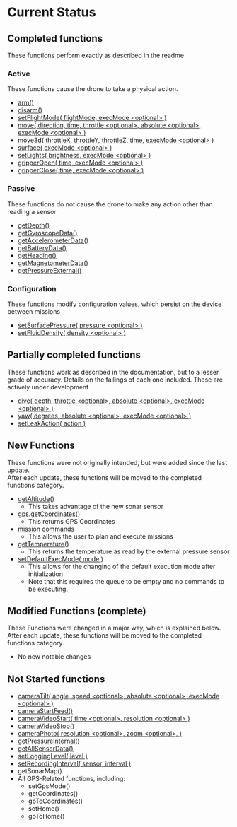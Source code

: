 # Current Status

## Completed functions

These functions perform exactly as described in the readme

### Active

These functions cause the drone to take a physical action.  

- [arm()](active/arm.md)
- [disarm()](active/disarm.md)
- [setFlightMode( flightMode, execMode \<optional> )](active/setFlightMode.md)
- [move( direction, time, throttle \<optional>, absolute \<optional>, execMode \<optional> )](active/move.md)
- [move3d( throttleX, throttleY, throttleZ, time, execMode \<optional> )](active/move3d.md)
- [surface( execMode \<optional> )](active/surface.md)
- [setLights( brightness, execMode \<optional> )](active/lights.md)
- [gripperOpen( time, execMode \<optional> )](active/gripperOpen.md)
- [gripperClose( time, execMode \<optional> )](active/gripperClose.md)

### Passive

These functions do not cause the drone to make any action other than reading a sensor

- [getDepth()](passive/getDepth.md)
- [getGyroscopeData()](passive/getGyroscopeData.md)
- [getAccelerometerData()](passive/getAccelerometerData.md)
- [getBatteryData()](passive/getBatteryData.md)
- [getHeading()](passive/getHeading.md)
- [getMagnetometerData()](passive/getMagnetometerData.md)
- [getPressureExternal()](passive/getPressureExternal.md)

### Configuration

These functions modify configuration values, which persist on the device between missions

- [setSurfacePressure( pressure \<optional> )](configuration/setSurfacePressure.md)
- [setFluidDensity( density \<optional> )](configuration/setFluidDensity.md)

## Partially completed functions

These functions work as described in the documentation, but to a lesser grade of accuracy. Details on the failings of each one included. These are actively under development

- [dive( depth, throttle \<optional>, absolute \<optional>, execMode \<optional> )](active/dive.md)
- [yaw( degrees, absolute \<optional>, execMode \<optional> )](active/yaw.md)
- [setLeakAction( action )](configuration/setLeakAction.md)

## New Functions

These functions were not originally intended, but were added since the last update.  
After each update, these functions will be moved to the completed functions category.

- [getAltitude()](passive/getAltitude.md)
  - This takes advantage of the new sonar sensor
- [gps.getCoordinates()](passive/gps.getCoordinates.md)
  - This returns GPS Coordinates
- [mission commands](missions.md)
  - This allows the user to plan and execute missions
- [getTemperature()](passive/getTemperature.md)
  - This returns the temperature as read by the external pressure sensor
- [setDefaultExecMode( mode )](configuration/setDefaultExecMode.md)
  - This allows for the changing of the default execution mode after initialization
  - Note that this requires the queue to be empty and no commands to be executing.

## Modified Functions (complete)

These Functions were changed in a major way, which is explained below.  
After each update, these functions will be moved to the completed functions category.

- No new notable changes

## Not Started functions

- [cameraTilt( angle, speed \<optional>, absolute \<optional>, execMode \<optional> )](active/cameraTilt.md)
- [cameraStartFeed()](passive/cameraStartFeed.md)
- [cameraVideoStart( time \<optional>, resolution \<optional> )](passive/cameraVideoStart.md)
- [cameraVideoStop()](passive/cameraVideoStop.md)
- [cameraPhoto( resolution \<optional>, zoom \<optional>, )](passive/cameraPhoto.md)
- [getPressureInternal()](passive/getPressureInternal.md)
- [getAllSensorData()](passive/getAllSensorData.md)
- [setLoggingLevel( level )](configuration/setLoggingLevel.md)
- [setRecordingInterval( sensor, interval )](configuration/setRecordingInterval.md)
- getSonarMap()
- All GPS-Related functions, including:
  - setGpsMode()
  - getCoordinates()
  - goToCoordinates()
  - setHome()
  - goToHome()
